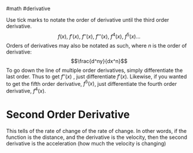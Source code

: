 #math #derivative 

Use tick marks to notate the order of derivative until the third order derivative. $$f(x)\mbox{, }f'(x)\mbox{, }f''(x)\mbox{, }f'''(x)\mbox{, }f^4(x)\mbox{, }f^5(x)\mbox{...}$$
Orders of derivatives may also be notated as such, where $n$ is the order of derivative: $$\frac{d^ny}{dx^n}$$
To go down the line of multiple order derivatives, simply differentiate the last order. Thus to get $f''(x)$ , just differentiate $f'(x)$. Likewise, if you wanted to get the fifth order derivative, $f^5(x)$, just differentiate the fourth order derivative, $f^4(x)$. 

# Second Order Derivative
This tells of the rate of change of the rate of change. In other words, if the function is the distance, and the derivative is the velocity, then the second derivative is the acceleration (how much the velocity is changing)
